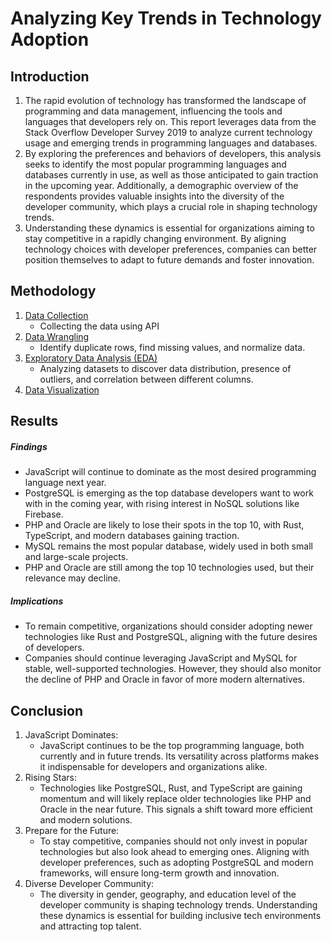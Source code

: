 # Analyzing  Key Trends in Technology Adoption

## Introduction
1. The rapid evolution of technology has transformed the landscape of programming and data management, influencing the tools and languages that developers rely on. This report leverages data from the Stack Overflow Developer Survey 2019 to analyze current technology usage and emerging trends in programming languages and databases.
2. By exploring the preferences and behaviors of developers, this analysis seeks to identify the most popular programming languages and databases currently in use, as well as those anticipated to gain traction in the upcoming year. Additionally, a demographic overview of the respondents provides valuable insights into the diversity of the developer community, which plays a crucial role in shaping technology trends.
3. Understanding these dynamics is essential for organizations aiming to stay competitive in a rapidly changing environment. By aligning technology choices with developer preferences, companies can better position themselves to adapt to future demands and foster innovation.

## Methodology
1. [Data Collection](https://github.com/DindaFeb/Proyek-Capstone-Analis-Data-IBM/blob/main/Collecting_Jobs_data_Using_API-Questions%20(2).ipynb)
    - Collecting the data using API
2. [Data Wrangling](https://github.com/DindaFeb/Proyek-Capstone-Analis-Data-IBM/blob/main/Modul%202%20Data%20Wrangling.ipynb)
    - Identify duplicate rows, find missing values, and normalize data.
3. [Exploratory Data Analysis (EDA)](https://github.com/DindaFeb/Proyek-Capstone-Analis-Data-IBM/blob/main/Modul%203%20Exploratory%20DataAnalysis.ipynb)
    - Analyzing datasets to discover data distribution, presence of outliers, and correlation between different columns.
4. [Data Visualization](https://github.com/DindaFeb/Proyek-Capstone-Analis-Data-IBM/blob/main/Dashboard%20Data%20Survey%20in%20Cognos.pdf)

## Results
##### Findings
- JavaScript will continue to dominate as the most desired programming language next year.
- PostgreSQL is emerging as the top database developers want to work with in the coming year, with rising interest in NoSQL solutions like Firebase.
- PHP and Oracle are likely to lose their spots in the top 10, with Rust, TypeScript, and modern databases gaining traction.
- MySQL remains the most popular database, widely used in both small and large-scale projects.
- PHP and Oracle are still among the top 10 technologies used, but their relevance may decline.


##### Implications
- To remain competitive, organizations should consider adopting newer technologies like Rust and PostgreSQL, aligning with the future desires of developers.
- Companies should continue leveraging JavaScript and MySQL for stable, well-supported technologies. However, they should also monitor the decline of PHP and Oracle in favor of more modern alternatives.

## Conclusion
1.  JavaScript Dominates:
    - JavaScript continues to be the top programming language, both currently and in future trends. Its versatility across platforms makes it indispensable for developers and organizations alike.
2.  Rising Stars:
    - Technologies like PostgreSQL, Rust, and TypeScript are gaining momentum and will likely replace older technologies like PHP and Oracle in the near future. This signals a shift toward more efficient and modern solutions.
3.  Prepare for the Future:
    - To stay competitive, companies should not only invest in popular technologies but also look ahead to emerging ones. Aligning with developer preferences, such as adopting PostgreSQL and modern frameworks, will ensure long-term growth and innovation.
4.  Diverse Developer Community:
    - The diversity in gender, geography, and education level of the developer community is shaping technology trends. Understanding these dynamics is essential for building inclusive tech environments and attracting top talent.

